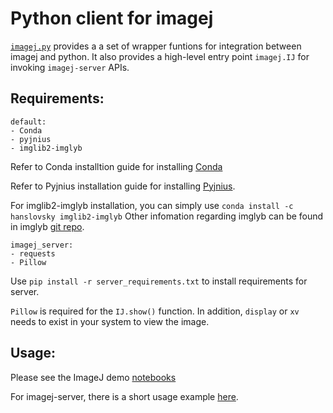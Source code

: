 # Python client for imagej

[`imagej.py`](https://github.com/imagej/imagej.py.git) provides a a set of wrapper funtions for integration between imagej and python. It also provides a high-level entry point `imagej.IJ` for invoking `imagej-server` APIs.

## Requirements:

    default:
    - Conda
    - pyjnius
    - imglib2-imglyb

Refer to Conda installtion guide for installing [Conda](https://conda.io/docs/user-guide/install/index.html)

Refer to Pyjnius installation guide for installing [Pyjnius](http://pyjnius.readthedocs.io/en/latest/installation.html).

For imglib2-imglyb installation, you can simply use `conda install -c hanslovsky imglib2-imglyb` Other infomation regarding imglyb can be found in imglyb [git repo](https://github.com/hanslovsky/imglib2-imglyb).

    imagej_server:
    - requests
    - Pillow

Use `pip install -r server_requirements.txt` to install requirements for server.

`Pillow` is required for the `IJ.show()` function. In addition, `display` or `xv` needs to exist in your system to view the image.

## Usage:

Please see the ImageJ demo [notebooks](https://github.com/CellProfiler/notebooks.git) 

For imagej-server, there is a short usage example [here](https://github.com/kkangle/imagej.py/tree/pyjinus/imagej/server).
